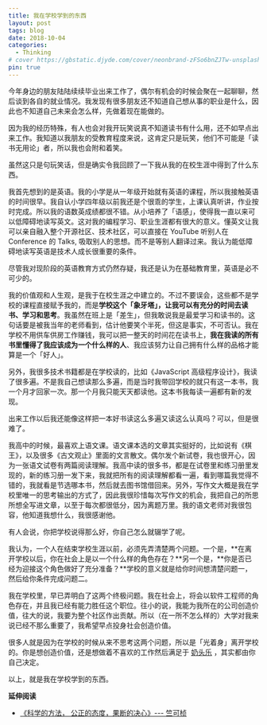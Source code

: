 ```yaml
---
title: 我在学校学到的东西
layout: post
tags: blog
date: 2018-10-04
categories:
  - Thinking
# cover https://gbstatic.djyde.com/cover/neonbrand-zFSo6bnZJTw-unsplash.jpg?x-oss-process=style/cover
pin: true
---
```


今年身边的朋友陆陆续续毕业出来工作了，偶尔有机会的时候会聚在一起聊聊，然后谈到各自的就业情况。我发现有很多朋友还不知道自己想从事的职业是什么，因此也不知道自己未来会怎么样，先做着现在能做的。

因为我的经历特殊，有人也会对我开玩笑说真不知道读书有什么用，还不如早点出来工作。我知道以我朋友的受教育程度来说，这肯定只是玩笑，他们不可能是「读书无用论」者，所以我也会附和着笑。

虽然这只是句玩笑话，但是确实令我回顾了一下我从我的在校生涯中得到了什么东西。

我首先想到的是英语。我的小学是从一年级开始就有英语的课程，所以我接触英语的时间很早。我自认小学四年级以前我还是个很乖的学生，上课认真听讲，作业按时完成。所以我的语数英成绩都很不错。从小培养了「语感」，使得我一直以来可以低障碍地读写英文。这对我的编程学习、职业生涯都有很大的意义。懂英文让我可以亲自融入整个开源社区、技术社区，可以直接在 YouTube 听别人在 Conference 的 Talks, 吸取别人的思想。而不是等别人翻译过来。我认为能低障碍地读写英语是技术人成长很重要的条件。

尽管我对现阶段的英语教育方式仍然存疑，我还是认为在基础教育里，英语是必不可少的。

我的价值观和人生观，是我于在校生涯之中建立的。不过不要误会，这些都不是学校的课程直接赋予我的，而是**学校这个「象牙塔」，让我可以有充分的时间去读书、学习和思考**。我虽然在班上是「差生」，但我敢说我是最爱学习和读书的。这句话要是被我当年的老师看到，估计他要笑个半死，但这是事实，不可否认。我在学校不用供车供房工作赚钱，我可以把一整天的时间花在读书上，**我在我读的所有书里懂得了我应该成为一个什么样的人**、我应该努力让自己拥有什么样的品格才能算是一个「好人」。

另外，我很多技术书籍都是在学校读的，比如《JavaScript 高级程序设计》，我读了很多遍。不是我自己想读那么多遍，而是当时我带回学校的就只有这一本书，我一个月才回家一次。那一个月我只能天天都读他。这本书我每读一遍都有新的发现。

出来工作以后我还能像这样把一本好书读这么多遍又读这么认真吗？可以，但是很难了。

我高中的时候，最喜欢上语文课。语文课本选的文章其实挺好的，比如说有《棋王》，以及很多《古文观止》里面的文言散文。偶尔发个新试卷，我也很开心，因为一张语文试卷有两篇阅读理解。我高中读的很多书，都是在试卷里和练习册里发现的，新的练习册一发下来，我就把所有的阅读理解都看一遍，看到哪篇我觉得不错的，我就看是节选哪本书，然后就去图书馆借回来。另外，写作文大概是我在学校里唯一的思考输出的方式了，因此我很珍惜每次写作文的机会，我把自己的所思所想全写进文章，以至于每次都很低分，因为离题万里。我的语文老师对我很包容，他知道我想什么，我很感谢他。

有人会说，你把学校说得那么好，你自己怎么就辍学了呢。

我认为，一个人在结束学校生涯以前，必须先弄清楚两个问题。一个是，**在离开学校以后，你在社会上是以一个什么样的角色存在？**另一个是，**你是否已经为迎接这个角色做好了充分准备？**学校的意义就是给你时间想清楚问题一，然后给你条件完成问题二。

我在学校里，早已弄明白了这两个终极问题。我在社会上，将会以软件工程师的角色存在，并且我已经有能力胜任这个职位。往小的说，我能为我所在的公司创造价值，往大的说，我要为整个社区作出贡献。所以（在一所不怎么样的）大学对我来说已经不那么重要了，我希望早点投身社会创造价值。

很多人就是因为在学校的时候从来不思考这两个问题，所以是「光着身」离开学校的。你是想创造价值，还是想做着不喜欢的工作然后满足于 [奶头乐](https://wiki.mbalib.com/wiki/%E5%A5%B6%E5%A4%B4%E4%B9%90%E7%90%86%E8%AE%BA) ，其实都由你自己决定。

以上，就是我在学校学到的东西。

**延伸阅读**

- [《科学的方法， 公正的态度，果断的决心》--- 竺可桢](https://www.jianshu.com/p/37e022fa5f34)